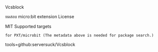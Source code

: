 Vcsblock

ทดสอบ micro:bit extension
License

MIT
Supported targets

    for PXT/microbit (The metadata above is needed for package search.)

tools=github:serversuck/Vcsblock
